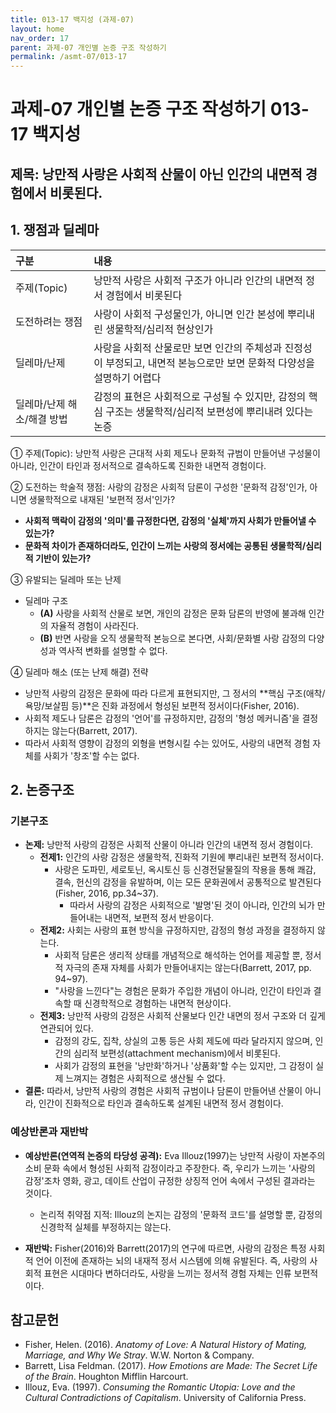 ```yaml
---
title: 013-17 백지성 (과제-07)
layout: home
nav_order: 17
parent: 과제-07 개인별 논증 구조 작성하기
permalink: /asmt-07/013-17
---
```


# 과제-07 개인별 논증 구조 작성하기 013-17 백지성

## 제목: 낭만적 사랑은 사회적 산물이 아닌 인간의 내면적 경험에서 비롯된다.  

## 1. 쟁점과 딜레마

| 구분 | 내용 |
|:---|:---|
| 주제(Topic) | 낭만적 사랑은 사회적 구조가 아니라 인간의 내면적 정서 경험에서 비롯된다 |
| 도전하려는 쟁점 | 사랑이 사회적 구성물인가, 아니면 인간 본성에 뿌리내린 생물학적/심리적 현상인가 |
| 딜레마/난제 | 사랑을 사회적 산물로만 보면 인간의 주체성과 진정성이 부정되고, 내면적 본능으로만 보면 문화적 다양성을 설명하기 어렵다 |
| 딜레마/난제 해소/해결 방법 | 감정의 표현은 사회적으로 구성될 수 있지만, 감정의 핵심 구조는 생물학적/심리적 보편성에 뿌리내려 있다는 논증 |

① 주제(Topic): 낭만적 사랑은 근대적 사회 제도나 문화적 규범이 만들어낸 구성물이 아니라, 인간이 타인과 정서적으로 결속하도록 진화한 내면적 경험이다.

② 도전하는 학술적 쟁점: 사랑의 감정은 사회적 담론이 구성한 '문화적 감정'인가, 아니면 생물학적으로 내재된 '보편적 정서'인가?

- **사회적 맥락이 감정의 '의미'를 규정한다면, 감정의 '실체'까지 사회가 만들어낼 수 있는가?**  
- **문화적 차이가 존재하더라도, 인간이 느끼는 사랑의 정서에는 공통된 생물학적/심리적 기반이 있는가?**

③ 유발되는 딜레마 또는 난제

- 딜레마 구조
  - **(A)** 사랑을 사회적 산물로 보면, 개인의 감정은 문화 담론의 반영에 불과해 인간의 자율적 경험이 사라진다.
  - **(B)** 반면 사랑을 오직 생물학적 본능으로 본다면, 사회/문화별 사랑 감정의 다양성과 역사적 변화를 설명할 수 없다.

④ 딜레마 해소 (또는 난제 해결) 전략

- 낭만적 사랑의 감정은 문화에 따라 다르게 표현되지만, 그 정서의 **핵심 구조(애착/욕망/보살핌 등)**은 진화 과정에서 형성된 보편적 정서이다(Fisher, 2016).
- 사회적 제도나 담론은 감정의 '언어'를 규정하지만, 감정의 '형성 메커니즘'을 결정하지는 않는다(Barrett, 2017).
- 따라서 사회적 영향이 감정의 외형을 변형시킬 수는 있어도, 사랑의 내면적 경험 자체를 사회가 '창조'할 수는 없다.

## 2. 논증구조

### 기본구조

- **논제:** 낭만적 사랑의 감정은 사회적 산물이 아니라 인간의 내면적 정서 경험이다.
  - **전제1:** 인간의 사랑 감정은 생물학적, 진화적 기원에 뿌리내린 보편적 정서이다.
    - 사랑은 도파민, 세로토닌, 옥시토신 등 신경전달물질의 작용을 통해 쾌감, 결속, 헌신의 감정을 유발하며, 이는 모든 문화권에서 공통적으로 발견된다(Fisher, 2016, pp.34~37).
	  - 따라서 사랑의 감정은 사회적으로 '발명'된 것이 아니라, 인간의 뇌가 만들어내는 내면적, 보편적 정서 반응이다.
  - **전제2:** 사회는 사랑의 표현 방식을 규정하지만, 감정의 형성 과정을 결정하지 않는다.
    - 사회적 담론은 생리적 상태를 개념적으로 해석하는 언어를 제공할 뿐, 정서적 자극의 존재 자체를 사회가 만들어내지는 않는다(Barrett, 2017, pp. 94~97).
    - "사랑을 느낀다"는 경험은 문화가 주입한 개념이 아니라, 인간이 타인과 결속할 때 신경학적으로 경험하는 내면적 현상이다.
  - **전제3:** 낭만적 사랑의 감정은 사회적 산물보다 인간 내면의 정서 구조와 더 깊게 연관되어 있다.
    - 감정의 강도, 집착, 상실의 고통 등은 사회 제도에 따라 달라지지 않으며, 인간의 심리적 보편성(attachment mechanism)에서 비롯된다.
    - 사회가 감정의 표현을 '낭만화'하거나 '상품화'할 수는 있지만, 그 감정이 실제 느껴지는 경험은 사회적으로 생산될 수 없다.
- **결론:** 따라서, 낭만적 사랑의 경험은 사회적 규범이나 담론이 만들어낸 산물이 아니라, 인간이 진화적으로 타인과 결속하도록 설계된 내면적 정서 경험이다.

### 예상반론과 재반박

- **예상반론(연역적 논증의 타당성 공격):** Eva Illouz(1997)는 낭만적 사랑이 자본주의 소비 문화 속에서 형성된 사회적 감정이라고 주장한다. 즉, 우리가 느끼는 '사랑의 감정'조차 영화, 광고, 데이트 산업이 규정한 상징적 언어 속에서 구성된 결과라는 것이다.
  - 논리적 취약점 지적: Illouz의 논지는 감정의 '문화적 코드'를 설명할 뿐, 감정의 신경학적 실체를 부정하지는 않는다.

- **재반박:** Fisher(2016)와 Barrett(2017)의 연구에 따르면, 사랑의 감정은 특정 사회적 언어 이전에 존재하는 뇌의 내재적 정서 시스템에 의해 유발된다. 즉, 사랑의 사회적 표현은 시대마다 변하더라도, 사랑을 느끼는 정서적 경험 자체는 인류 보편적이다.

## 참고문헌

- Fisher, Helen. (2016). *Anatomy of Love: A Natural History of Mating, Marriage, and Why We Stray*. W.W. Norton & Company.
- Barrett, Lisa Feldman. (2017). *How Emotions are Made: The Secret Life of the Brain*. Houghton Mifflin Harcourt.
- Illouz, Eva. (1997). *Consuming the Romantic Utopia: Love and the Cultural Contradictions of Capitalism*. University of California Press.